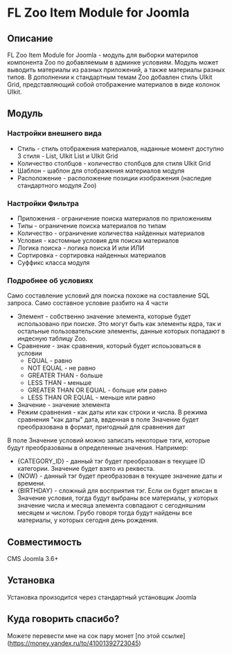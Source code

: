 # FL Zoo Item Module for Joomla

## Описание

FL Zoo Item Module for Joomla - модуль для выборки материлов компонента Zoo по добавляемым в админке условиям. Модуль может выводить материалы из разных приложений, а также материалы разных типов. В дополнении к стандартным темам Zoo добавлен стиль UIkit Grid, представляющий собой отображение материалов в виде колонок UIkit.

## Модуль

### Настройки внешнего вида

- Стиль - стиль отображения материалов, наданные момент доступно 3 стиля - List, UIkit List и UIkit Grid
- Количество столбцов - количество столбцов для стиля UIkit Grid
- Шаблон - шаблон для отображения материалов модуля
- Расположение - расположение позиции изображения (наследие стандартного модуля Zoo)

### Настройки Фильтра

- Приложения - ограничение поиска материалов по приложениям
- Типы - ограничение поиска материалов по типам
- Количество - ограничение количества найденных материалов
- Условия - кастомные условия для поиска материалов
- Логика поиска - логика поиска И или ИЛИ
- Сортировка - сортировка найденных материалов
- Суффикс класса модуля

### Подробнее об условиях

Само составление условий для поиска похоже на составление SQL запроса. Само составное условие разбито на 4 части

- Элемент - собственно значение элемента, которые будет использовано при поиске. Это могут быть как элементы ядра, так и остальные пользовательские элементы, данные которых попадают в индесную таблицу Zoo.
- Сравнение - знак сравнения, который будет испоьзоваться в условии
  - EQUAL - равно
  - NOT EQUAL - не равно
  - GREATER THAN - больше
  - LESS THAN - меньше
  - GREATER THAN OR EQUAL - больше или равно
  - LESS THAN OR EQUAL - меньше или равно
- Значение - значение элемента
- Режим сравнения - как даты или как строки и числа. В режима сравнения "как даты" дата, ввденная в поле Значение будет преобразована в формат, пригодный для сравнения дат

В поле Значение условий можно записать некоторые тэги, которые будут преобразованы в определенные значения. Например:
- {CATEGORY_ID} - данный тэг будет преобразован в текущее ID категории. Значение будет взято из реквеста.
- {NOW} - данный тэг будет преобразован в текущее значение даты и времени.
- {BIRTHDAY} - сложный для восприятия тэг. Если он будет вписан в Значение условия, тогда будут выбраны все материалы, у которых значение числа и месяца элемента совпадают с сегодняшним месяцем и числом. Грубо говоря тогда будут найдены все материалы, у которых сегодня день рождения.

## Совместимость

CMS Joomla 3.6+

## Установка

Установка произодится через стандартный установщик Joomla

## Куда говорить спасибо?

Можете перевести мне на сок пару монет [по этой ссылке] (https://money.yandex.ru/to/41001392723045)

